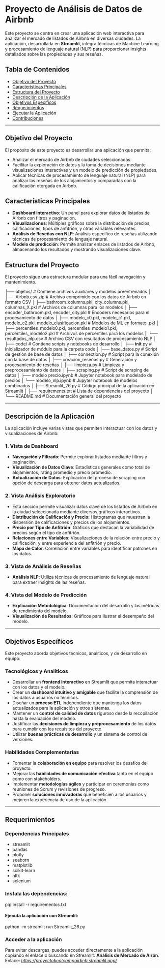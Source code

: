 # Proyecto de Análisis de Datos de Airbnb

Este proyecto se centra en crear una aplicación web interactiva para analizar el mercado de listados de Airbnb en diversas ciudades. La aplicación, desarrollada en **Streamlit**, integra técnicas de Machine Learning y procesamiento de lenguaje natural (NLP) para proporcionar insights detallados sobre las propiedades y sus reseñas.

## Tabla de Contenidos
- [Objetivo del Proyecto](#objetivo-del-proyecto)
- [Características Principales](#características-principales)
- [Estructura del Proyecto](#estructura-del-proyecto)
- [Descripción de la Aplicación](#descripción-de-la-aplicación)
- [Objetivos Específicos](#objetivos-específicos)
- [Requerimientos](#requerimientos)
- [Ejecutar la Aplicación](#ejecutar-la-aplicación)
- [Contribuciones](#contribuciones)

---

## Objetivo del Proyecto

El propósito de este proyecto es desarrollar una aplicación que permita:
- Analizar el mercado de Airbnb de ciudades seleccionadas.
- Facilitar la exploración de datos y la toma de decisiones mediante visualizaciones interactivas y un modelo de predicción de propiedades.
- Aplicar técnicas de procesamiento de lenguaje natural (NLP) para analizar las reseñas de los alojamientos y compararlas con la calificación otorgada en Airbnb.

## Características Principales

- **Dashboard interactivo**: Un panel para explorar datos de listados de Airbnb con filtros y paginación.
- **Visualizaciones**: Múltiples gráficos sobre la distribución de precios, calificaciones, tipos de anfitrión, y otras variables relevantes.
- **Análisis de Reseñas con NLP**: Análisis específico de reseñas utilizando técnicas de procesamiento de lenguaje natural.
- **Modelo de predicción**: Permite analizar enlaces de listados de Airbnb, almacenando los resultados y mostrando visualizaciones clave.

## Estructura del Proyecto

El proyecto sigue una estructura modular para una fácil navegación y mantenimiento. 

├── objetos/                # Contiene archivos auxiliares y modelos preentrenados
│   ├── Airbnb.csv.zip      # Archivo comprimido con los datos de Airbnb en formato CSV
│   ├── bathroom_columns.pkl, city_columns.pkl, columnas_X.pkl  # Archivos de columnas para los modelos
│   ├── encoder_bathroom.pkl, encoder_city.pkl  # Encoders necesarios para el procesamiento de datos
│   ├── modelo_c0.pkl, modelo_c1.pkl, modelo_c2.pkl, modelo_clasificacion.pkl  # Modelos de ML en formato .pkl
│   ├── percentiles_modelo0.pkl, percentiles_modelo1.pkl, percentiles_modelo2.pkl  # Archivos de percentiles para los modelos
│   └── resultados_nlp.csv   # Archivo CSV con resultados de procesamiento NLP
│
├── code/                   # Contiene scripts y notebooks de desarrollo
│   ├── __init__.py         # Inicializador de módulo para la carpeta code
│   ├── base_datos.py       # Script de gestión de base de datos
│   ├── connection.py       # Script para la conexión con la base de datos
│   ├── creacion_reseñas.py # Generación y procesamiento de reseñas
│   ├── limpieza.py         # Limpieza y preprocesamiento de datos
│   ├── scraping.py         # Script de scraping de datos
│   ├── modelo precio.ipynb # Jupyter notebook para modelado de precios
│   └── modelo_nlp.ipynb  # Jupyter notebook de modelos combinados
│
├── Streamlit_26.py         # Código principal de la aplicación en Streamlit
│
├── requirements.txt        # Lista de dependencias del proyecto
│
└── README.md               # Documentación general del proyecto

---

## Descripción de la Aplicación

La aplicación incluye varias vistas que permiten interactuar con los datos y visualizaciones de Airbnb:

### 1. Vista de Dashboard
   - **Navegación y Filtrado**: Permite explorar listados mediante filtros y paginación.
   - **Visualización de Datos Clave**: Estadísticas generales como total de alojamientos, rating promedio y precio promedio.
   - **Actualización de Datos**: Explicación del proceso de scraping con opción de descarga para obtener datos actualizados.
     
### 2. Vista Análisis Exploratorio
   - Esta sección permite visualizar datos clave de los listados de Airbnb en la ciudad seleccionada mediante diversos gráficos interactivos.
   - **Distribución de Calificación y Precio**: Histogramas que muestran la dispersión de calificaciones y precios de los alojamientos.
   - **Precio por Tipo de Anfitrión**: Gráficos que destacan la variabilidad de precios según el tipo de anfitrión.
   - **Relaciones entre Variables**: Visualizaciones de la relación entre precio y calificación, y entre experiencia del anfitrión y precio.
   - **Mapa de Calo**r: Correlación entre variables para identificar patrones en los datos.

### 3. Vista de Análisis de Reseñas
   - **Análisis NLP**: Utiliza técnicas de procesamiento de lenguaje natural para extraer insights de las reseñas.

### 4. Vista del Modelo de Predicción
   - **Explicación Metodológica**: Documentación del desarrollo y las métricas de rendimiento del modelo.
   - **Visualización de Resultados**: Gráficos para ilustrar el desempeño del modelo.

---

## Objetivos Específicos

Este proyecto aborda objetivos técnicos, analíticos, y de desarrollo en equipo:

### Tecnológicos y Analíticos
- Desarrollar un **frontend interactivo** en Streamlit que permita interactuar con los datos y el modelo.
- Crear un **dashboard intuitivo y amigable** que facilite la comprensión de los datos a usuarios no técnicos.
- Diseñar un **proceso ETL** independiente que mantenga los datos actualizados para la aplicación y otros sistemas.
- Mantener un **control de calidad de datos** riguroso desde la recopilación hasta la evaluación del modelo.
- Justificar las **decisiones de limpieza y preprocesamiento** de los datos para cumplir con los requisitos del proyecto.
- Utilizar **buenas prácticas de desarrollo** y un sistema de control de versiones.

### Habilidades Complementarias
- Fomentar la **colaboración en equipo** para resolver los desafíos del proyecto.
- Mejorar las **habilidades de comunicación efectiva** tanto en el equipo como con stakeholders.
- Implementar **metodologías ágiles** y participar en ceremonias como reuniones de Scrum y revisiones de progreso.
- Proponer **soluciones innovadoras** que beneficien a los usuarios y mejoren la experiencia de uso de la aplicación.

---

## Requerimientos

### Dependencias Principales
- streamlit
- pandas 
- plotly
- seaborn
- matplotlib
- scikit-learn
- nltk
- selenium

### Instala las dependencias:

pip install -r requirementos.txt

#### Ejecuta la aplicación con Streamlit:

python -m streamlit run Streamlit_26.py

### Acceder a la aplicación

Para evitar descargas, puedes acceder directamente a la aplicación copiando el enlace o buscando en Streamlit: **Análisis de Mercado de Airbn**.
Enlace: *https://proyectobootcampairbnb.streamlit.app/*
